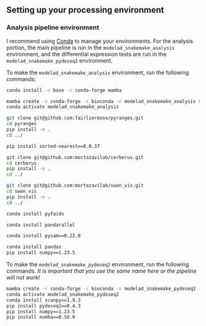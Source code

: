 ## Setting up your processing environment

### Analysis pipeline environment

I recommend using [Conda](https://docs.conda.io/projects/miniconda/en/latest/miniconda-install.html) to manage your environments. For the analysis portion, the main pipeline is run in the `modelad_snakemake_analysis` environment, and the differential expression tests are run in the `modelad_snakemake_pydeseq2` environment.

To make the `modelad_snakemake_analysis` environment, run the following commands:
```bash
conda install -n base -c conda-forge mamba

mamba create -c conda-forge -c bioconda -n modelad_snakemake_analysis snakemake==7.32 python==3.9 pandas pytables==3.8.0
conda activate modelad_snakemake_analysis

git clone git@github.com:fairliereese/pyranges.git
cd pyranges
pip install -e .
cd ../

pip install sorted-nearest==0.0.37

git clone git@github.com:mortazavilab/cerberus.git
cd cerberus
pip install -e .
cd ../

git clone git@github.com:mortazavilab/swan_vis.git
cd swan_vis
pip install -e .
cd ../

conda install pyfaidx

conda install pandarallel

conda install pysam==0.22.0

conda install pandas
pip install numpy==1.23.5
```

To make the `modelad_snakemake_pydeseq2` environment, run the following commands. *It is important that you use the same name here or the pipeline will not work!*
```bash
mamba create -c conda-forge -c bioconda -n modelad_snakemake_pydeseq2  python==3.9
conda activate modelad_snakemake_pydeseq2
conda install scanpy==1.9.3
pip install pydeseq2==0.4.3
pip install numpy==1.23.5
pip install numba==0.59.0
```



<!-- The YAML files for each are included in this repository. Run the code below to create the environments.
```bash
conda env create -f snakemake.yml
conda env create -f igvtools.yml
conda env create -f deeptools.yml
conda env create -f pydeseq2.yml
conda env create -f snakemake_vis.yml
``` -->

<!-- ```bash
conda activate snakemake
conda env export > snakemake.yml

conda activate igvtools
conda env export > igvtools.yml

conda activate deeptools
conda env export > deeptools.yml

conda activate pydeseq2
conda env export > pydeseq2.yml

conda activate snakemake_vis
conda env export > snakemake_vis.yml
``` -->

<!-- Additionally, you'll need to install the following, in your "snakemake" environment.

* [Cython](https://cython.readthedocs.io/en/latest/src/quickstart/install.html)
```bash
pip install Cython
```
* [samtools](https://anaconda.org/bioconda/samtools)
```bash
conda install bioconda::samtools
```
* [bedtools](https://anaconda.org/bioconda/bedtools)
```bash
conda install bioconda::bedtools
```
* [TranscriptClean](https://github.com/mortazavilab/TranscriptClean)
```bash
git clone git@github.com:mortazavilab/TranscriptClean.git
cd TranscriptClean
pip install -e .
```
* [TALON](https://github.com/mortazavilab/TALON)
```bash
git clone git@github.com:mortazavilab/TALON.git
cd TALON
pip install -e .
```
* [GENCODE UTR Fix](https://github.com/MuhammedHasan/gencode_utr_fix)
```bash
pip install cython
pip install -e git+https://github.com/MuhammedHasan/gencode_utr_fix.git#egg=gencode_utr_fix
```
* [Fairlie's version of PyRanges](git@github.com:fairliereese/pyranges.git)
```bash
git clone git@github.com:fairliereese/pyranges.git
cd pyranges
pip install -e .
``` -->

